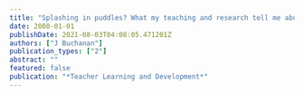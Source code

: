 ```yaml
---
title: "Splashing in puddles? What my teaching and research tell me about my teaching and research"
date: 2008-01-01
publishDate: 2021-08-03T04:08:05.471201Z
authors: ["J Buchanan"]
publication_types: ["2"]
abstract: ""
featured: false
publication: "*Teacher Learning and Development*"
---
```


